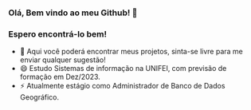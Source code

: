 ### Olá, Bem vindo ao meu Github! 👋
### Espero encontrá-lo bem!


- 👯 Aqui você poderá encontrar meus projetos, sinta-se livre para me enviar qualquer sugestão!
- 😄 Estudo Sistemas de informação na UNIFEI, com previsão de formação em Dez/2023.
- ⚡ Atualmente estágio como Administrador de Banco de Dados Geográfico.





<!--
**salles97/salles97** is a ✨ _special_ ✨ repository because its `README.md` (this file) appears on your GitHub profile.

Here are some ideas to get you started:

- 🔭 I’m currently working on ...
- 🌱 I’m currently learning ...
- 👯 I’m looking to collaborate on ...
- 🤔 I’m looking for help with ...
- 💬 Ask me about ...
- 📫 How to reach me: ...
- 😄 Pronouns: ...
- ⚡ Fun fact: ...
-->
